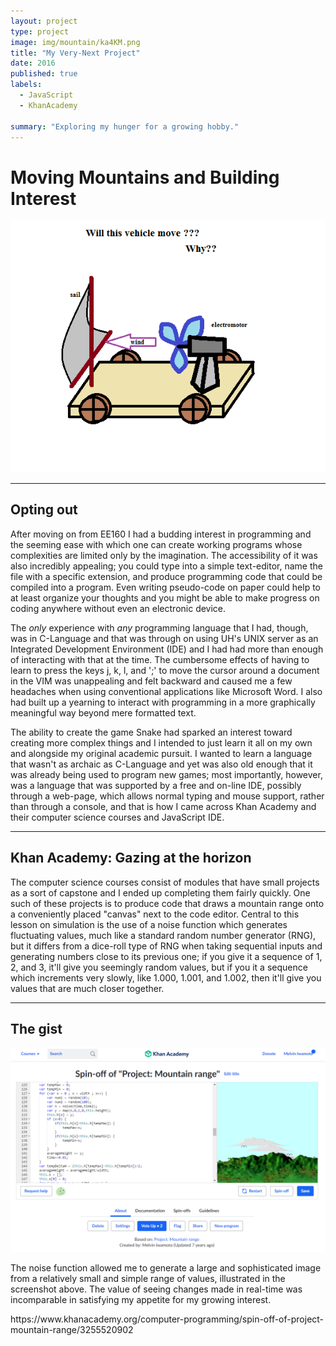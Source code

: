 ```yaml
---
layout: project
type: project
image: img/mountain/ka4KM.png
title: "My Very-Next Project"
date: 2016
published: true
labels:
  - JavaScript
  - KhanAcademy

summary: "Exploring my hunger for a growing hobby."
---
```


  

<body>
  <h1>Moving Mountains and Building Interest</h1>
  <img class="img-fluid" src="../img/mountain/ka4KM.png">
  
  <hr>
  
  <h2>Opting out</h2>
  
  <p>After moving on from EE160 I had a budding interest in programming and the seeming ease with which one can create working programs whose complexities are limited only by the imagination.  The accessibility of it was also incredibly appealing; you could type into a simple text-editor, name the file with a specific extension, and produce programming code that could be compiled into a program.  Even writing pseudo-code on paper could help to at least organize your thoughts and you might be able to make progress on coding anywhere without even an electronic device.</p>
  
  <p>The <em>only</em> experience with <em>any</em> programming language that I had, though, was in C-Language and that was through on using UH's UNIX server as an Integrated Development Environment (IDE) and I had had more than enough of interacting with that at the time.  The cumbersome effects of having to learn to press the keys j, k, l, and ';' to move the cursor around a document in the VIM was unappealing and felt backward and caused me a few headaches when using conventional applications like Microsoft Word.  I also had built up a yearning to interact with programming in a more graphically meaningful way beyond mere formatted text.</p>
  
  <p>The ability to create the game Snake had sparked an interest toward creating more complex things and I intended to just learn it all on my own and alongside my original academic pursuit.  I wanted to learn a language that wasn't as archaic as C-Language and yet was also old enough that it was already being used to program new games; most importantly, however, was a language that was supported by a free and on-line IDE, possibly through a web-page, which allows normal typing and mouse support, rather than through a console, and that is how I came across Khan Academy and their computer science courses and JavaScript IDE.</p>
  
  <hr>
  
  <h2>Khan Academy: Gazing at the horizon</h2>
  
  <p>The computer science courses consist of modules that have small projects as a sort of capstone and I ended up completing them fairly quickly.  One such of these projects is to produce code that draws a mountain range onto a conveniently placed "canvas" next to the code editor.  Central to this lesson on simulation is the use of a noise function which generates fluctuating values, much like a standard random number generator (RNG), but it differs from a dice-roll type of RNG when taking sequential inputs and generating numbers close to its previous one; if you give it a sequence of 1, 2, and 3, it'll give you seemingly random values, but if you it a sequence which increments very slowly, like 1.000, 1.001, and 1.002, then it'll give you values that are much closer together.</p>
<hr>
    <h2>The gist</h2>
    <img class="img-fluid" src="../img/mountain/screenshot-mountain.png">
    <p>The noise function allowed me to generate a large and sophisticated image from a relatively small and simple range of values, illustrated in the screenshot above.  The value of seeing changes made in real-time was incomparable in satisfying my appetite for my growing interest.</p>
  https://www.khanacademy.org/computer-programming/spin-off-of-project-mountain-range/3255520902
  
</body>
